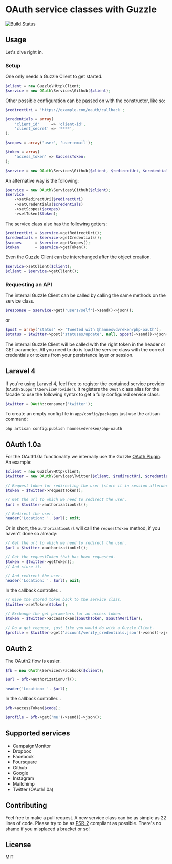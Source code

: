 # OAuth service classes with Guzzle
[![Build Status](https://travis-ci.org/hannesvdvreken/php-oauth.png?branch=master)](https://travis-ci.org/hannesvdvreken/php-oauth)

## Usage

Let's dive right in. 

### Setup

One only needs a Guzzle Client to get started.

```php
$client = new Guzzle\Http\Client;
$service = new OAuth\Services\Github($client);
```

Other possible configuration can be passed on with the constructor, like so:

```php
$redirectUri = 'https://example.com/oauth/callback';

$credentials = array(
    'client_id'     => 'client-id',
    'client_secret' => '****',
);

$scopes = array('user', 'user:email');

$token = array(
    'access_token' => $accessToken;
);

$service = new OAuth\Services\Github($client, $redirectUri, $credentials, $scopes, $token);
```

An alternative way is the following:

```php
$service = new OAuth\Services\Github($client);
$service
    ->setRedirectUri($redirectUri)
    ->setCredentials($credentials)
    ->setScopes($scopes)
    ->setToken($token);
```

The service class also has the following getters:

```php
$redirectUri = $service->getRedirectUri();
$credentials = $service->getCredentials();
$scopes      = $service->getScopes();
$token       = $service->getToken();
```

Even the Guzzle Client can be interchanged after the object creation.

```php
$service->setClient($client);
$client = $service->getClient();
```

### Requesting an API

The internal Guzzle Client can be called by calling the same methods on the service class.

```php
$response = $service->get('users/self')->send()->json();
```

or

```php
$post = array('status' => 'Tweeted with @hannesvdvreken/php-oauth');
$status = $twitter->post('statuses/update', null, $post)->send()->json();
```

The internal Guzzle Client will be called with the right token in the header or GET parameter.
All you need to do is load the service class with the correct credentials or tokens from your persistance layer or session.

## Laravel 4
If you're using Laravel 4, feel free to register the contained service provider (`OAuth\Support\ServiceProvider`).
It registers the `OAuth` class alias for the facade to use the following syntax to get a fully configured service class:

```php
$twitter = OAuth::consumer('twitter');
```

To create an empty config file in `app/config/packages` just use the artisan command:

```bash
php artisan config:publish hannesvdvreken/php-oauth
```

## OAuth 1.0a

For the OAuth1.0a functionality we internally use the Guzzle [OAuth Plugin](docs.guzzlephp.org/en/latest/plugins/oauth-plugin.html). An example:

```php
$client = new Guzzle\Http\Client;
$twitter = new OAuth\Services\Twitter($client, $redirectUri, $credentials);

// Request token for redirecting the user (store it in session afterwards).
$token = $twitter->requestToken();

// Get the url to which we need to redirect the user.
$url = $twitter->authorizationUrl();

// Redirect the user.
header('Location: '. $url); exit;
```

Or in short, the `authorizationUrl` will call the `requestToken` method, if you haven't done so already:

```php
// Get the url to which we need to redirect the user.
$url = $twitter->authorizationUrl();

// Get the requestToken that has been requested.
$token = $twitter->getToken();
// And store it.

// And redirect the user.
header('Location: '. $url); exit;
```

In the callback controller...

```php
// Give the stored token back to the service class.
$twitter->setToken($token);

// Exchange the get parameters for an access token.
$token = $twitter->accessToken($oauthToken, $oauthVerifier);

// Do a get request, just like you would do with a Guzzle Client.
$profile = $twitter->get('account/verify_credentials.json')->send()->json();
```

## OAuth 2

The OAuth2 flow is easier.

```php
$fb = new OAuth\Services\Facebook($client);

$url = $fb->authorizationUrl();

header('Location: '. $url);
```

In the callback controller...

```php
$fb->accessToken($code);

$profile = $fb->get('me')->send()->json();
```

## Supported services
- CampaignMonitor
- Dropbox
- Facebook
- Foursquare
- Github
- Google
- Instagram
- Mailchimp
- Twitter (OAuth1.0a)

## Contributing
Feel free to make a pull request. A new service class can be as simple as 22 lines of code.
Please try to be as [PSR-2](https://github.com/php-fig/fig-standards/blob/master/accepted/PSR-2-coding-style-guide.md) 
compliant as possible. There's no shame if you misplaced a bracket or so!

## License
MIT